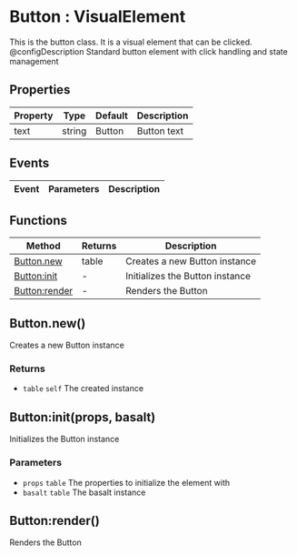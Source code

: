 # Button : VisualElement
This is the button class. It is a visual element that can be clicked.
@configDescription Standard button element with click handling and state management

## Properties

|Property|Type|Default|Description|
|---|---|---|---|
|text|string|Button|Button text

## Events

|Event|Parameters|Description|
|---|---|---|

## Functions

|Method|Returns|Description|
|---|---|---|
|[Button.new](#Button.new)|table|Creates a new Button instance
|[Button:init](#Button:init)|-|Initializes the Button instance
|[Button:render](#Button:render)|-|Renders the Button

## Button.new()
Creates a new Button instance

### Returns
* `table` `self` The created instance

## Button:init(props, basalt)
Initializes the Button instance

### Parameters
* `props` `table` The properties to initialize the element with
* `basalt` `table` The basalt instance

## Button:render()
Renders the Button


